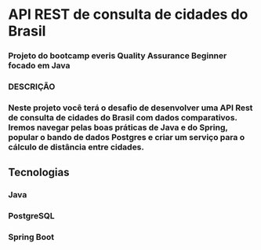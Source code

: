 # API REST de consulta de cidades do Brasil

### Projeto do bootcamp everis Quality Assurance Beginner focado em Java

### DESCRIÇÃO 
### Neste projeto você terá o desafio de desenvolver uma API Rest de consulta de cidades do Brasil com dados comparativos. Iremos navegar pelas boas práticas de Java e do Spring, popular o bando de dados Postgres e criar um serviço para o cálculo de distância entre cidades.


## Tecnologias
### Java
### PostgreSQL
### Spring Boot
